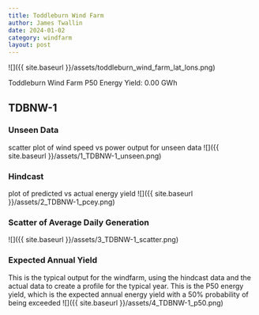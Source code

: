```yaml
---
title: Toddleburn Wind Farm
author: James Twallin
date: 2024-01-02
category: windfarm
layout: post
---
```

![]({{ site.baseurl }}/assets/toddleburn_wind_farm_lat_lons.png)

Toddleburn Wind Farm P50 Energy Yield: 0.00 GWh

TDBNW-1
-------------
### Unseen Data 
scatter plot of wind speed vs power output for unseen data
![]({{ site.baseurl }}/assets/1_TDBNW-1_unseen.png)
### Hindcast 
plot of predicted vs actual energy yield
![]({{ site.baseurl }}/assets/2_TDBNW-1_pcey.png)
### Scatter of Average Daily Generation 

![]({{ site.baseurl }}/assets/3_TDBNW-1_scatter.png)
### Expected Annual Yield 
This is the typical output for the windfarm, using the hindcast data and the actual data to create a profile for the typical year. This is the P50 energy yield, which is the expected annual energy yield with a 50% probability of being exceeded
![]({{ site.baseurl }}/assets/4_TDBNW-1_p50.png)

